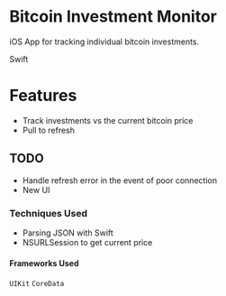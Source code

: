 # Bitcoin Investment Monitor

iOS App for tracking individual bitcoin investments.

Swift

# Features
* Track investments vs the current bitcoin price
* Pull to refresh

## TODO
* Handle refresh error in the event of poor connection
* New UI

### Techniques Used
* Parsing JSON with Swift
* NSURLSession to get current price

#### Frameworks Used
`UIKit`
`CoreData`
